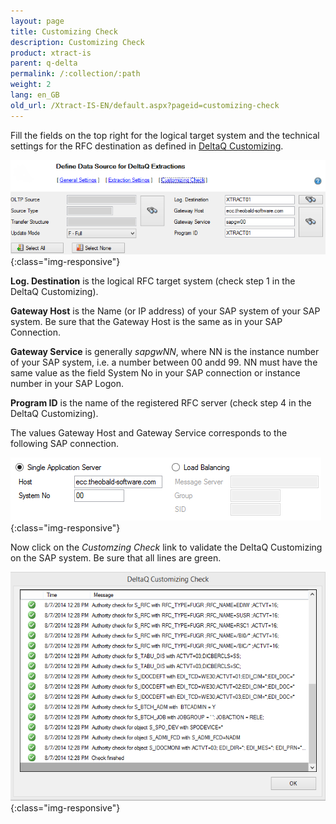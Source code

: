 ```yaml
---
layout: page
title: Customizing Check
description: Customizing Check
product: xtract-is
parent: q-delta
permalink: /:collection/:path
weight: 2
lang: en_GB
old_url: /Xtract-IS-EN/default.aspx?pageid=customizing-check
---
```


Fill the fields on the top right for the logical target system and the technical settings for the RFC destination as defined in [DeltaQ Customizing](../sap-customizing/customizing-for-deltaq). 


![deltaq-tech-settings](/img/content/deltaq-tech-settings.png){:class="img-responsive"}

**Log. Destination** is the logical RFC target system (check step 1 in the DeltaQ Customizing).

**Gateway Host** is the Name (or IP address) of your SAP system of your SAP system. 
Be sure that the Gateway Host is the same as in your SAP Connection.

**Gateway Service** is generally *sapgwNN*, where NN is the instance number of your SAP system, i.e. a number between 00 andd 99.
NN must have the same value as the field System No in your SAP connection or instance number in your SAP Logon. 

**Program ID** is the name of the registered RFC server (check step 4 in the DeltaQ Customizing).

The values Gateway Host and Gateway Service corresponds to the following SAP connection.

![sap-conn-app-ecc](/img/content/sap-conn-app-ecc.png){:class="img-responsive"}

Now click on the *Customzing Check* link to validate the DeltaQ Customizing on the SAP system.
Be sure that all lines are green. 

![customizing-check-successfull](/img/content/customizing-check-successfull.png){:class="img-responsive"}